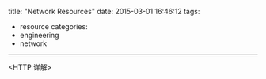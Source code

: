 title: "Network Resources"
date: 2015-03-01 16:46:12
tags:
- resource
categories:
- engineering
- network

---

<HTTP 详解>
